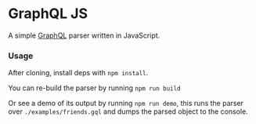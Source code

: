 # GraphQL JS

A simple [GraphQL](https://gist.github.com/wincent/598fa75e22bdfa44cf470) parser written in JavaScript.

### Usage

After cloning, install deps with `npm install`.

You can re-build the parser by running `npm run build`

Or see a demo of its output by running `npm run demo`, this runs the parser over `./examples/friends.gql` and dumps the parsed object to the console.
